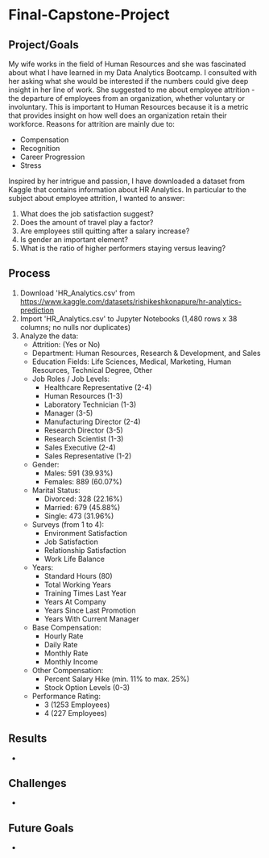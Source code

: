 # Final-Capstone-Project

## Project/Goals
My wife works in the field of Human Resources and she was fascinated about what I have learned in my Data Analytics Bootcamp.  I consulted with her asking what she would be interested if the numbers could give deep insight in her line of work.  She suggested to me about employee attrition - the departure of employees from an organization, whether voluntary or involuntary.  This is important to Human Resources because it is a metric that provides insight on how well does an organization retain their workforce.  Reasons for attrition are mainly due to:
- Compensation
- Recognition
- Career Progression
- Stress

Inspired by her intrigue and passion, I have downloaded a dataset from Kaggle that contains information about HR Analytics.  In particular to the subject about employee attrition, I wanted to answer:

1. What does the job satisfaction suggest?
2. Does the amount of travel play a factor?
3. Are employees still quitting after a salary increase?
4. Is gender an important element?
5. What is the ratio of higher performers staying versus leaving?

## Process

1. Download 'HR_Analytics.csv' from https://www.kaggle.com/datasets/rishikeshkonapure/hr-analytics-prediction
2. Import 'HR_Analytics.csv' to Jupyter Notebooks (1,480 rows x 38 columns; no nulls nor duplicates)
3. Analyze the data:
   - Attrition: (Yes or No)
   - Department: Human Resources, Research & Development, and Sales
   - Education Fields: Life Sciences, Medical, Marketing, Human Resources, Technical Degree, Other
   - Job Roles / Job Levels:
     - Healthcare Representative (2-4)
     - Human Resources (1-3)
     - Laboratory Technician (1-3)
     - Manager (3-5)
     - Manufacturing Director (2-4)
     - Research Director (3-5)
     - Research Scientist (1-3)
     - Sales Executive (2-4)
     - Sales Representative (1-2)
   - Gender:
     - Males: 591 (39.93%)
     - Females: 889 (60.07%)
   - Marital Status:
     - Divorced: 328 (22.16%)
     - Married: 679 (45.88%)
     - Single: 473 (31.96%)
   - Surveys (from 1 to 4):
     - Environment Satisfaction
     - Job Satisfaction
     - Relationship Satisfaction
     - Work Life Balance
   - Years:
     - Standard Hours (80)
     - Total Working Years
     - Training Times Last Year
     - Years At Company
     - Years Since Last Promotion
     - Years With Current Manager
   - Base Compensation:
     - Hourly Rate
     - Daily Rate
     - Monthly Rate
     - Monthly Income
   - Other Compensation:
     - Percent Salary Hike (min. 11% to max. 25%)
     - Stock Option Levels (0-3)
   - Performance Rating:
     - 3 (1253 Employees)
     - 4 (227 Employees)

## Results

- 

## Challenges 

- 

## Future Goals

- 


